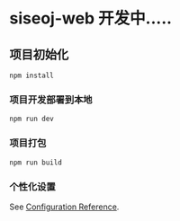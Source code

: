 # siseoj-web 开发中.....

## 项目初始化
```
npm install
```

### 项目开发部署到本地
```
npm run dev
```

### 项目打包
```
npm run build
```

### 个性化设置
See [Configuration Reference](https://cli.vuejs.org/config/).

